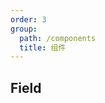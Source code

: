 ```yaml
---
order: 3
group:
  path: /components
  title: 组件
---
```


## Field

<API src="../src/Field/Field.tsx"></API>
